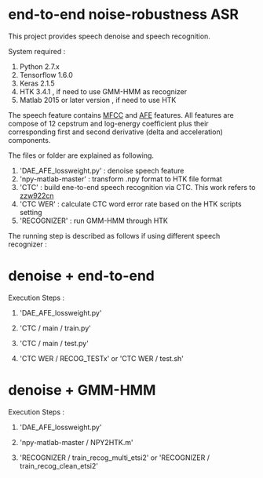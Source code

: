 # end-to-end noise-robustness ASR
This project provides speech denoise and speech recognition.

System required :
1. Python 2.7.x
2. Tensorflow 1.6.0
3. Keras 2.1.5
4. HTK 3.4.1 , if need to use GMM-HMM as recognizer
5. Matlab 2015 or later version , if need to use HTK

The speech feature contains [MFCC](https://drive.google.com/open?id=1Bju5ooZEwJO5eXi_18VSB2QkY-phimTj) and [AFE](https://drive.google.com/open?id=1gI1_6i9v2oH24vln4lCIoVW2opbQdFzo) features. All features are compose of 12 cepstrum and log-energy coefficient plus their corresponding first and second derivative (delta and acceleration) components.

The files or folder are explained as following. 
1. 'DAE_AFE_lossweight.py' : denoise speech feature
2. 'npy-matlab-master' : transform .npy format to HTK file format 
3. 'CTC' : build ene-to-end speech recognition via CTC. This work refers to [zzw922cn](https://github.com/zzw922cn/Automatic_Speech_Recognition)
4. 'CTC WER' : calculate CTC word error rate based on the HTK scripts setting
5. 'RECOGNIZER' : run GMM-HMM through HTK

The running step is described as follows if using different speech recognizer :

# denoise + end-to-end
Execution Steps : 
1. 'DAE_AFE_lossweight.py'

2. 'CTC / main / train.py'

3. 'CTC / main / test.py'

4. 'CTC WER / RECOG_TESTx' or 'CTC WER / test.sh'


# denoise + GMM-HMM
Execution Steps : 
1. 'DAE_AFE_lossweight.py'

2. 'npy-matlab-master / NPY2HTK.m'

3. 'RECOGNIZER / train_recog_multi_etsi2' or 'RECOGNIZER / train_recog_clean_etsi2'
